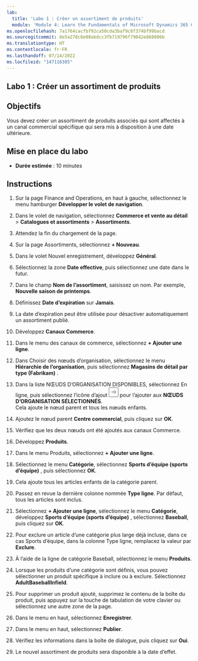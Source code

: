 ```yaml
---
lab:
  title: 'Labo 1 : Créer un assortiment de produits'
  module: 'Module 4: Learn the Fundamentals of Microsoft Dynamics 365 Commerce'
ms.openlocfilehash: 7a1764cacfbf92ca50cda3baf9c8f374bf99bacd
ms.sourcegitcommit: 8e5a278c6e08abdcc3fb719796f79842e868606b
ms.translationtype: HT
ms.contentlocale: fr-FR
ms.lasthandoff: 07/14/2022
ms.locfileid: "147116305"
---
```

## <a name="lab-1---create-a-product-assortment"></a>Labo 1 : Créer un assortiment de produits

## <a name="objectives"></a>Objectifs

Vous devez créer un assortiment de produits associés qui sont affectés à un canal commercial spécifique qui sera mis à disposition à une date ultérieure.

## <a name="lab-setup"></a>Mise en place du labo

   - **Durée estimée** : 10 minutes

## <a name="instructions"></a>Instructions

1. Sur la page Finance and Operations, en haut à gauche, sélectionnez le menu hamburger **Développer le volet de navigation**.

1. Dans le volet de navigation, sélectionnez **Commerce et vente au détail** > **Catalogues et assortiments** > **Assortiments**.

1. Attendez la fin du chargement de la page.

1. Sur la page Assortiments, sélectionnez **+ Nouveau**.

1. Dans le volet Nouvel enregistrement, développez **Général**.

1. Sélectionnez la zone **Date effective**, puis sélectionnez une date dans le futur.

1. Dans le champ **Nom de l’assortiment**, saisissez un nom. Par exemple, **Nouvelle saison de printemps**.

1. Définissez **Date d’expiration** sur **Jamais**.

1. La date d’expiration peut être utilisée pour désactiver automatiquement un assortiment publié.

1. Développez **Canaux Commerce**.

1. Dans le menu des canaux de commerce, sélectionnez **+ Ajouter une ligne**.

1. Dans Choisir des nœuds d’organisation, sélectionnez le menu **Hiérarchie de l’organisation**, puis sélectionnez **Magasins de détail par type (Fabrikam)** .

1. Dans la liste NŒUDS D’ORGANISATION DISPONIBLES, sélectionnez En ligne, puis sélectionnez l’icône d’ajout ![Icône représentant une flèche pointant vers la droite](./media/d365-fo-add-org-node-icon.png) pour l’ajouter aux **NŒUDS D’ORGANISATION SÉLECTIONNÉS**.  
  Cela ajoute le nœud parent et tous les nœuds enfants.

1. Ajoutez le nœud parent **Centre commercial**, puis cliquez sur **OK**.

1. Vérifiez que les deux nœuds ont été ajoutés aux canaux Commerce.

1. Développez **Produits**.

1. Dans le menu Produits, sélectionnez **+ Ajouter une ligne**.

1. Sélectionnez le menu **Catégorie**, sélectionnez **Sports d’équipe (sports d’équipe)** , puis sélectionnez **OK**.

1. Cela ajoute tous les articles enfants de la catégorie parent.

1. Passez en revue la dernière colonne nommée **Type ligne**. Par défaut, tous les articles sont inclus.

1. Sélectionnez **+ Ajouter une ligne**, sélectionnez le menu **Catégorie**, développez **Sports d’équipe (sports d’équipe)** , sélectionnez **Baseball**, puis cliquez sur **OK**.

1. Pour exclure un article d’une catégorie plus large déjà incluse, dans ce cas Sports d’équipe, dans la colonne Type ligne, remplacez la valeur par **Exclure**.

1. À l’aide de la ligne de catégorie Baseball, sélectionnez le menu **Produits**.

1. Lorsque les produits d’une catégorie sont définis, vous pouvez sélectionner un produit spécifique à inclure ou à exclure. Sélectionnez **AdultBaseballInfield**.

1. Pour supprimer un produit ajouté, supprimez le contenu de la boîte du produit, puis appuyez sur la touche de tabulation de votre clavier ou sélectionnez une autre zone de la page.

1. Dans le menu en haut, sélectionnez **Enregistrer**.

1. Dans le menu en haut, sélectionnez **Publier**.

1. Vérifiez les informations dans la boîte de dialogue, puis cliquez sur **Oui**.

1. Le nouvel assortiment de produits sera disponible à la date d’effet.
